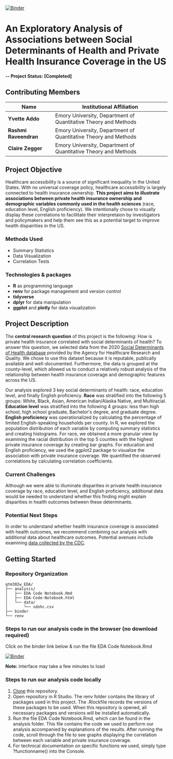
[![Binder](https://mybinder.org/badge_logo.svg)](https://mybinder.org/v2/gh/czegger/qtm302w_EDA/main?urlpath=rstudio)

# An Exploratory Analysis of Associations between Social Determinants of Health and Private Health Insurance Coverage in the US
#### -- Project Status: [Completed]

## Contributing Members

|Name     |  Institutional Affiliation   | 
|---------|-----------------|
|**Yvette Addo** | Emory University, Department of Quantitative Theory and Methods        |
|**Rashmi Raveendran** |     Emory University, Department of Quantitative Theory and Methods     |
|**Claire Zegger** |     Emory University, Department of Quantitative Theory and Methods     |


## Project Objective
Healthcare accessibility is a source of significant inequality in the United States. With no universal coverage policy, healthcare accessibility is largely connected to health insurance ownership. **This project aims to illustrate associations between private health insurance ownership and demographic variables commonly used in the health sciences** (race, education level, English proficiency). We intentionally chose to visually display these correlations to facillitate their interpretaion by investigators and policymakers and help them see this as a potential target to improve health dispairities in the US.

### Methods Used
* Summary Statistics
* Data Visualization
* Correlation Tests

### Technologies & packages
* **R** as programming language
* **renv** for package management and version control
* **tidyverse** 
* **dplyr** for data manipulation
* **ggplot** and **plotly** for data visualization

## Project Description
The **central research question** of this project is the following: How is private health insurance correlated with social determinants of health? To answer this question, we selected data from the 2020 [Social Determinants of Health database](https://www.ahrq.gov/sdoh/data-analytics/sdoh-data.html) provided by the Agency for Healthcare Research and Quality. We chose to use this dataset because it is reputable, publically available and well-documented. Furthermore, the data is grouped at the county-level, which allowed us to conduct a relatively robust analysis of the relationship between health insurance coverage and demographic features across the US. 

Our analysis explored 3 key social determinants of health: race, education level, and finally English proficiency. **Race** was stratified into the following 5 groups: White, Black, Asian, American Indian/Alaska Native, and Multiracial. **Education level** was stratified into the following 4 groups: less than high school, high school graduate, Bachelor's degree, and graduate degree. **English proficiency** was operationalized by calculating the percentage of limited English-speaking households per county. In R, we explored the population distribution of each variable by computing summary statistics and creating histograms. For race, we obtained a more granular view by examining the racial distribution in the top 5 counties with the highest private insurance coverage by creating bar graphs. For education and English proficiency, we used the ggplot2 package to visualize the association with private insurance coverage. We quantified the observed correlations by calculating correlation coefficients. 

### Current Challenges
Although we were able to illuminate disparities in private health insurance coverage by race, education level, and English proficiency, additional data would be needed to understand whether this finding might explain disparities in health outcomes between these determinants.

### Potential Next Steps
In order to understand whether health insurance coverage is associated with health outcomes, we recommend combining our analysis with additional data about healthcare outcomes. Potential avenues include examining [data collected by the CDC](https://data.cdc.gov/).

## Getting Started

### Repository Organization
```
qtm302w_EDA/
├── analysis/
│   ├── EDA Code Notebook.Rmd
│   ├── EDA-Code-Notebook.html
│   └── data/
│       └── sdohc.csv
├── binder
└── renv
```
### Steps to run our analysis code in the browser (no download required)
Click on the binder link below & run the file EDA Code Notebook.Rmd

[![Binder](https://mybinder.org/badge_logo.svg)](https://mybinder.org/v2/gh/czegger/qtm302w_EDA/main?urlpath=rstudio)

**Note:** interface may take a few minutes to load

### Steps to run our analysis code locally
1. [Clone](https://help.github.com/articles/cloning-a-repository/) this repository.
2. Open repository in R Studio. The renv folder contains the library of packages used in this project. The .Rlockfile records the versions of these packages to be used. When this repository is opened, all necessary packages and versions will be installed automatically.
3. Run the file EDA Code Notebook.Rmd, which can be found in the analysis folder. This file contains the code we used to perform our analysis accompanied by explanations of the results. After running the code, scroll through the file to see graphs displaying the correlation between each variable and private insurance coverage.
4. For technical documentation on specific functions we used, simply type ?functionname() into the Console.




